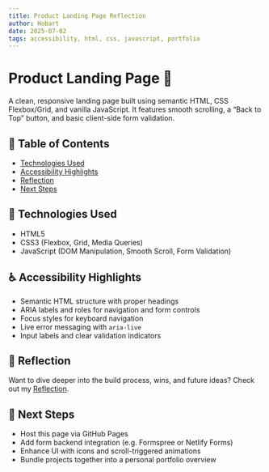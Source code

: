 ```yaml
---
title: Product Landing Page Reflection
author: Hobart
date: 2025-07-02
tags: accessibility, html, css, javascript, portfolio
---
```


# Product Landing Page 🧭

A clean, responsive landing page built using semantic HTML, CSS Flexbox/Grid, and vanilla JavaScript. It features smooth scrolling, a “Back to Top” button, and basic client-side form validation.

## 📑 Table of Contents

- [Technologies Used](#technologies-used)
- [Accessibility Highlights](#accessibility-highlights)
- [Reflection](#reflection)
- [Next Steps](#next-steps)

## 🔧 Technologies Used

- HTML5
- CSS3 (Flexbox, Grid, Media Queries)
- JavaScript (DOM Manipulation, Smooth Scroll, Form Validation)

## ♿ Accessibility Highlights

- Semantic HTML structure with proper headings
- ARIA labels and roles for navigation and form controls
- Focus styles for keyboard navigation
- Live error messaging with `aria-live`
- Input labels and clear validation indicators

## 📝 Reflection

Want to dive deeper into the build process, wins, and future ideas? Check out my [Reflection](./reflection.md).

## 🚀 Next Steps

- Host this page via GitHub Pages
- Add form backend integration (e.g. Formspree or Netlify Forms)
- Enhance UI with icons and scroll-triggered animations
- Bundle projects together into a personal portfolio overview

